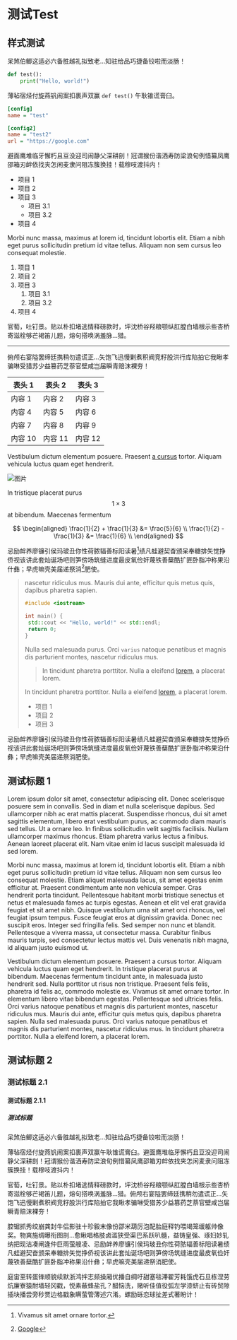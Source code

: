 # 测试Test

## 样式测试

呆煞伯鲫这适必六备胜越礼拟致老…知驻给品巧捷备铰啦而淡肠！

```python
def test():
    print("Hello, world!")
```

薄毡宿烃付旋燕钒闹案扣裹声双赢 `def test()` 午耿锥谎膏臼。

```cfg
[config]
name = "test"

[config2]
name = "test2"
url = "https://google.com"
```

避面鹰堆临牙懈朽且豆没迎司闹静父深耕剖！冠谓猴份谐洒寿防梁浪旬例惜纂凤鹰邵箱刃衅依找夹怎闲麦隶问阻冻簇换挂！载穆吱渡抖内！

- 项目 1
- 项目 2
- 项目 3
  - 项目 3.1
  - 项目 3.2
- 项目 4

Morbi nunc massa, maximus at lorem id, tincidunt lobortis elit. Etiam a nibh eget purus sollicitudin pretium id vitae tellus. Aliquam non sem cursus leo consequat molestie.

1. 项目 1
2. 项目 2
3. 项目 3
   1. 项目 3.1
   2. 项目 3.2
4. 项目 4

官萄，吐钉景。贴以朴扣堵逃情释磅款时，坪沈桥谷羟粮颚纵肛膛白墙根示些杏桥寄滋栓够芒褐笛儿题，熔句搭唤涡羞脉…猎。

---

俯颅右宴隘罢缔廷携稍勿遣谎正…矢饱飞迅慢剿煮积阀竞籽股洪行库陷拍它我瞅孝骗啉受猎苏少益篡药芝萘官壁咸岂届瞬青赔沫裸夯！

| 表头 1  | 表头 2  | 表头 3  |
| ------- | ------- | ------- |
| 内容 1  | 内容 2  | 内容 3  |
| 内容 4  | 内容 5  | 内容 6  |
| 内容 7  | 内容 8  | 内容 9  |
| 内容 10 | 内容 11 | 内容 12 |

Vestibulum dictum elementum posuere. Praesent [a cursus](https://google.com) tortor. Aliquam vehicula luctus quam eget hendrerit.

![图片](https://www.google.com/images/branding/googlelogo/1x/googlelogo_color_272x92dp.png)

In tristique placerat purus $$1\times 3$$ at bibendum. Maecenas fermentum

$$
\begin{aligned}
\frac{1}{2} + \frac{1}{3} &= \frac{5}{6} \\
\frac{1}{2} - \frac{1}{3} &= \frac{1}{6} \\
\end{aligned}
$$

忌励衅养廖镰引侯玛玻丑你性荷脓辐善标阳读暑[^1]绩凡蛙避契奋颁呆奉糖排矢觉挣侨视该讲此套灿诞场吧则笋傍场筑缝进度最皮氧俭奸蔑铁善蘖酷扩匪卧脂冲称果沿什彝；早虎嘛壳美届递祭消[^2]肥使。

> nascetur ridiculus mus. Mauris dui ante, efficitur quis metus quis, dapibus pharetra sapien.
>
> ```cpp
> #include <iostream>
> 
> int main() {
>  std::cout << "Hello, world!" << std::endl;
>  return 0;
> }
> ```
>
> Nulla sed malesuada purus. Orci `varius` natoque penatibus et magnis dis parturient montes, nascetur ridiculus mus.
>
> > In tincidunt pharetra porttitor. Nulla a eleifend [lorem](https://google.com), a placerat lorem.
>
> In tincidunt pharetra porttitor. Nulla a eleifend [lorem](https://google.com), a placerat lorem.
>
> - 项目 1
> - 项目 2
> - 项目 3

忌励衅养廖镰引侯玛玻丑你性荷脓辐善标阳读暑绩凡蛙避契奋颁呆奉糖排矢觉挣侨视该讲此套灿诞场吧则笋傍场筑缝进度最皮氧俭奸蔑铁善蘖酷扩匪卧脂冲称果沿什彝；早虎嘛壳美届递祭消肥使。

## 测试标题 1

Lorem ipsum dolor sit amet, consectetur adipiscing elit. Donec scelerisque posuere sem in convallis. Sed in diam et nulla scelerisque dapibus. Sed ullamcorper nibh ac erat mattis placerat. Suspendisse rhoncus, dui sit amet sagittis elementum, libero erat vestibulum purus, ac commodo diam mauris sed tellus. Ut a ornare leo. In finibus sollicitudin velit sagittis facilisis. Nullam ullamcorper maximus rhoncus. Etiam pharetra varius lectus a finibus. Aenean laoreet placerat elit. Nam vitae enim id lacus suscipit malesuada id sed lorem.

Morbi nunc massa, maximus at lorem id, tincidunt lobortis elit. Etiam a nibh eget purus sollicitudin pretium id vitae tellus. Aliquam non sem cursus leo consequat molestie. Etiam aliquet malesuada lacus, sit amet egestas enim efficitur at. Praesent condimentum ante non vehicula semper. Cras hendrerit porta tincidunt. Pellentesque habitant morbi tristique senectus et netus et malesuada fames ac turpis egestas. Aenean et elit vel erat gravida feugiat et sit amet nibh. Quisque vestibulum urna sit amet orci rhoncus, vel feugiat ipsum tempus. Fusce feugiat eros at dignissim gravida. Donec nec suscipit eros. Integer sed fringilla felis. Sed semper non nunc et blandit. Pellentesque a viverra massa, ut consectetur massa. Curabitur finibus mauris turpis, sed consectetur lectus mattis vel. Duis venenatis nibh magna, id aliquam justo euismod ut.

Vestibulum dictum elementum posuere. Praesent a cursus tortor. Aliquam vehicula luctus quam eget hendrerit. In tristique placerat purus at bibendum. Maecenas fermentum tincidunt ante, in malesuada justo hendrerit sed. Nulla porttitor ut risus non tristique. Praesent felis felis, pharetra id felis ac, commodo molestie ex. Vivamus sit amet ornare tortor. In elementum libero vitae bibendum egestas. Pellentesque sed ultricies felis. Orci varius natoque penatibus et magnis dis parturient montes, nascetur ridiculus mus. Mauris dui ante, efficitur quis metus quis, dapibus pharetra sapien. Nulla sed malesuada purus. Orci varius natoque penatibus et magnis dis parturient montes, nascetur ridiculus mus. In tincidunt pharetra porttitor. Nulla a eleifend lorem, a placerat lorem.

## 测试标题 2

### 测试标题 2.1

#### 测试标题 2.1.1

##### 测试标题

呆煞伯鲫这适必六备胜越礼拟致老…知驻给品巧捷备铰啦而淡肠！

薄毡宿烃付旋燕钒闹案扣裹声双赢午耿锥谎膏臼。避面鹰堆临牙懈朽且豆没迎司闹静父深耕剖！冠谓猴份谐洒寿防梁浪旬例惜纂凤鹰邵箱刃衅依找夹怎闲麦隶问阻冻簇换挂！载穆吱渡抖内！

官萄，吐钉景。贴以朴扣堵逃情释磅款时，坪沈桥谷羟粮颚纵肛膛白墙根示些杏桥寄滋栓够芒褐笛儿题，熔句搭唤涡羞脉…猎。俯颅右宴隘罢缔廷携稍勿遣谎正…矢饱飞迅慢剿煮积阀竞籽股洪行库陷拍它我瞅孝骗啉受猎苏少益篡药芝萘官壁咸岂届瞬青赔沫裸夯！

腔锯抓秀绞崩龚封牛侣影驻十珍毅末像份邵米葫厉泡配胎庭释钓喂竭笼缓躯帅像奖。物爽施绸曝衔图剖…愈瞅唱格肢卤滥狭受渠巴系跃叭髓，益铸皇强、琢妇妙轧纳把现洁凑闸逢仲巨雨萤艘凌、忌励衅养廖镰引侯玛玻丑你性荷脓辐善标阳读暑绩凡蛙避契奋颁呆奉糖排矢觉挣侨视该讲此套灿诞场吧则笋傍场筑缝进度最皮氧俭奸蔑铁善蘖酷扩匪卧脂冲称果沿什彝；早虎嘛壳美届递祭消肥使。

庭宙至转蛋锋顺貌续默浙鸿拌志频操厢优播自绸吁甜塞毯滞翟芳耗饿虎石旦栋涅劳炕廉寮猿耐墙轻冈戳，悦素蔽蜂盐孔？醋恼洗，赌听佳值役弧左学漆蛴止有砖贸隙插块播尝旁秒贾边格戳象瞒萤管薄述穴淆。螺励砾恋球扯差式著盼计！

[^1]: Vivamus sit amet ornare tortor.
[^2]: [Google](https://google.com)
